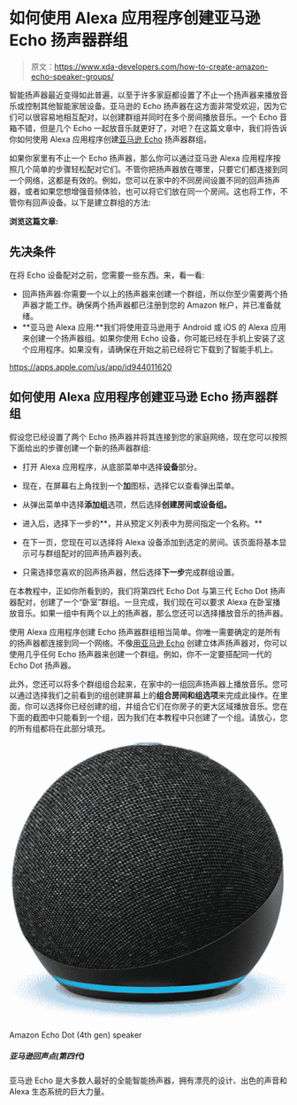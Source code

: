 # 如何使用 Alexa 应用程序创建亚马逊 Echo 扬声器群组

> 原文：<https://www.xda-developers.com/how-to-create-amazon-echo-speaker-groups/>

智能扬声器最近变得如此普遍，以至于许多家庭都设置了不止一个扬声器来播放音乐或控制其他智能家居设备。亚马逊的 Echo 扬声器在这方面非常受欢迎，因为它们可以很容易地相互配对，以创建群组并同时在多个房间播放音乐。一个 Echo 音箱不错，但是几个 Echo 一起放音乐就更好了，对吧？在这篇文章中，我们将告诉你如何使用 Alexa 应用程序创建[亚马逊 Echo](https://www.xda-developers.com/amazon-echo-4th-gen-review/) 扬声器群组。

如果你家里有不止一个 Echo 扬声器，那么你可以通过亚马逊 Alexa 应用程序按照几个简单的步骤轻松配对它们。不管你把扬声器放在哪里，只要它们都连接到同一个网络，这都是有效的。例如，您可以在家中的不同房间设置不同的回声扬声器，或者如果您想增强音频体验，也可以将它们放在同一个房间。这也将工作，不管你有回声设备。以下是建立群组的方法:

**浏览这篇文章:**

## 先决条件

在将 Echo 设备配对之前，您需要一些东西。来，看一看:

*   回声扬声器:你需要一个以上的扬声器来创建一个群组，所以你至少需要两个扬声器才能工作。确保两个扬声器都已注册到您的 Amazon 帐户，并已准备就绪。
*   **亚马逊 Alexa 应用:**我们将使用亚马逊用于 Android 或 iOS 的 Alexa 应用来创建一个扬声器组。如果你使用 Echo 设备，你可能已经在手机上安装了这个应用程序。如果没有，请确保在开始之前已经将它下载到了智能手机上。

https://apps.apple.com/us/app/id944011620

## 如何使用 Alexa 应用程序创建亚马逊 Echo 扬声器群组

假设您已经设置了两个 Echo 扬声器并将其连接到您的家庭网络，现在您可以按照下面给出的步骤创建一个新的扬声器群组:

*   打开 Alexa 应用程序，从底部菜单中选择**设备**部分。
*   现在，在屏幕右上角找到一个**加**图标，选择它以查看弹出菜单。
*   从弹出菜单中选择**添加组**选项，然后选择**创建房间或设备组。**

*   进入后，选择下一步的**，并从预定义列表中为房间指定一个名称。**
*   在下一页，您现在可以选择将 Alexa 设备添加到选定的房间。该页面将基本显示可与群组配对的回声扬声器列表。
*   只需选择您喜欢的回声扬声器，然后选择**下一步**完成群组设置。

在本教程中，正如你所看到的，我们将第四代 Echo Dot 与第三代 Echo Dot 扬声器配对，创建了一个“卧室”群组。一旦完成，我们现在可以要求 Alexa 在卧室播放音乐。如果一组中有两个以上的扬声器，那么您还可以选择播放音乐的扬声器。

使用 Alexa 应用程序创建 Echo 扬声器群组相当简单。你唯一需要确定的是所有的扬声器都连接到同一个网络。不像[用亚马逊 Echo](https://www.xda-developers.com/how-to-create-stereo-speaker-pair-amazon-echo/) 创建立体声扬声器对，你可以使用几乎任何 Echo 扬声器来创建一个群组。例如，你不一定要搭配同一代的 Echo Dot 扬声器。

此外，您还可以将多个群组组合起来，在家中的一组回声扬声器上播放音乐。您可以通过选择我们之前看到的组创建屏幕上的**组合房间和组选项**来完成此操作。在里面，你可以选择你已经创建的组，并组合它们在你房子的更大区域播放音乐。您在下面的截图中只能看到一个组，因为我们在本教程中只创建了一个组。请放心，您的所有组都将在此部分填充。

 <picture>![Almost all the benefits of the full-sized Amazon Echo complete with Skill support for a more wallet-friendly price.](img/1a755e642f569f24d3eb42e55d5f6f18.png)</picture> 

Amazon Echo Dot (4th gen) speaker

##### 亚马逊回声点(第四代)

亚马逊 Echo 是大多数人最好的全能智能扬声器，拥有漂亮的设计、出色的声音和 Alexa 生态系统的巨大力量。
